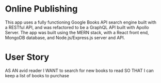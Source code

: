 # Online Publishing
This app uses a fully functioning Google Books API search engine built with a RESTful API, and was refactored to be a GraphQL API built with Apollo Server. The app was built using the MERN stack, with a React front end, MongoDB database, and Node.js/Express.js server and API.

# User Story

AS AN avid reader
I WANT to search for new books to read
SO THAT I can keep a list of books to purchase